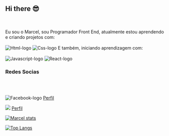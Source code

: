 ## Hi there :sunglasses:
<br>
<br>
Eu sou o Marcel, sou Programador Front End, atualmente estou aprendendo e criando projetos com:
<br>
<br>
 <img src="https://img.shields.io/badge/HTML5-E34F26?style=for-the-badge&logo=html5&logoColor=white" alt="Html-logo" />
 <img src="https://img.shields.io/badge/CSS3-1572B6?style=for-the-badge&logo=css3&logoColor=white" alt="Css-logo" />
 E também, iniciando aprendizagem com:
 <br>
 <br>
 <img src="https://img.shields.io/badge/JavaScript-F7DF1E?style=for-the-badge&logo=javascript&logoColor=black" alt="Javascript-logo" />
 <img src="https://img.shields.io/badge/React-20232A?style=for-the-badge&logo=react&logoColor=61DAFB" alt="React-logo" />

### Redes Socias
<br>
<br>
<p>
<img src="https://img.shields.io/badge/Facebook-1877F2?style=for-the-badge&logo=facebook&logoColor=white" alt="Facebook-logo" />
  <a href="https://www.facebook.com/MarcelLoveSte">Perfil</a>
  </p>
  <p>
    <img src="https://img.shields.io/badge/LinkedIn-0077B5?style=for-the-badge&logo=linkedin&logoColor=white" />
    <a href="https://www.linkedin.com/in/marcel-souza-santos-364a39350/">Perfil</a>
  </p>
  
[![Marcel stats](https://github-readme-stats.vercel.app/api?username=MarcelSouzaSantos)](https://github.com/anuraghazra/github-readme-stats)

[![Top Langs](https://github-readme-stats.vercel.app/api/top-langs/?username=MarcelSouzaSantos)](https://github.com/anuraghazra/github-readme-stats)
